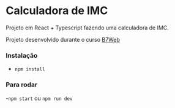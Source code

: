 # Calculadora de IMC

Projeto em React + Typescript fazendo uma calculadora de IMC.

Projeto desenvolvido durante o curso [B7Web](https://b7web.com.br)

### Instalação
- `npm install`

### Para rodar
-`npm start` ou `npm run dev`
